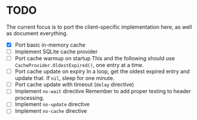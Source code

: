 # TODO

The current focus is to port the client-specific implementation here, as well as document everything.

- [x] Port basic in-memory cache
- [ ] Implement SQLite cache provider
- [ ] Port cache warmup on startup
    This and the following should use `CacheProvider.OldestExpired()`, one entry at a time.
- [ ] Port cache update on expiry
    In a loop, get the oldest expired entry and update that. If `nil`, sleep for one minute.
- [ ] Port cache update with timeout (`delay` directive)
- [ ] Implement `no-wait` directive
    Remember to add proper testing to header processing.
- [ ] Implement `no-update` directive
- [ ] Implement `no-cache` directive
